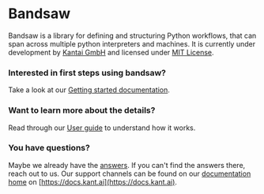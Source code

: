 # Bandsaw

Bandsaw is a library for defining and structuring Python workflows, that can span
across multiple python interpreters and machines. It is currently under development
by [Kantai GmbH](https://kant.ai) and licensed under
[MIT License](https://gitlab.com/kantai/bandsaw/-/blob/mainline/LICENSE).

### Interested in first steps using bandsaw?
Take a look at our [Getting started documentation](./getting_started/).

### Want to learn more about the details?
Read through our [User guide](./user_guide/) to understand how it works.

### You have questions?
Maybe we already have the [answers](./faq/). If you can't find the answers
there, reach out to us. Our support channels can be found on our [documentation home](https://docs.kant.ai)
on [https://docs.kant.ai](https://docs.kant.ai).


